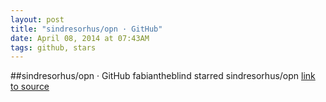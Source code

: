 ```yaml
---
layout: post
title: "sindresorhus/opn · GitHub"
date: April 08, 2014 at 07:43AM
tags: github, stars
---
```

##sindresorhus/opn · GitHub
fabiantheblind starred sindresorhus/opn
[link to source](http://ift.tt/1mXsqVA) 
